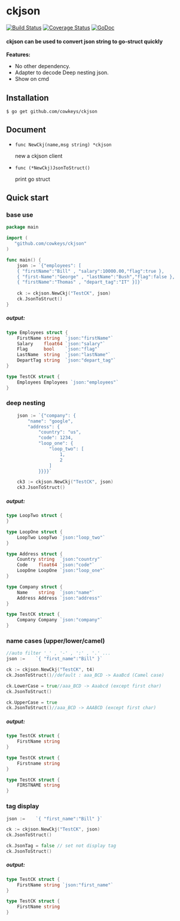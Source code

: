# ckjson
[![Build Status](https://travis-ci.org/cowkeys/ckjson.png?branch=master)](https://travis-ci.org/cowkeys/ckjson)
[![Coverage Status](https://coveralls.io/repos/github/cowkeys/ckjson/badge.svg?branch=master)](https://coveralls.io/github/cowkeys/ckjson?branch=master)
[![GoDoc](https://godoc.org/github.com/cowkeys/ckjson?status.svg)](http://godoc.org/github.com/cowkeys/ckjson)

#### ckjson can be used to convert json string to go-struct quickly

**Features:**

-   No other dependency.
-   Adapter to decode Deep nesting json.
-   Show on cmd


Installation
------------

```
$ go get github.com/cowkeys/ckjson
```

Document
--------

-   `func NewCkj(name,msg string) *ckjson`

    new a ckjson client

-   `func (*NewCkj)JsonToStruct()`

    print go struct
    
Quick start
-----------
### base use
```go
package main

import (
   "github.com/cowkeys/ckjson"
)

func main() {
	json := `{"employees": [
    { "firstName":"Bill" , "salary":10000.00,"flag":true },
    { "first-Name":"George" , "lastName":"Bush","flag":false },
    { "firstName":"Thomas" , "depart_tag":"IT" }]}`
    
	ck := ckjson.NewCkj("TestCK", json)
	ck.JsonToStruct()
}
```
##### output:

```go
type Employees struct {
	FirstName string  `json:"firstName"`
	Salary    float64 `json:"salary"`
	Flag      bool    `json:"flag"`
	LastName  string  `json:"lastName"`
	DepartTag string  `json:"depart_tag"`
}

type TestCK struct {
	Employees Employees `json:"employees"`
}
```

### deep nesting
```go
    json := `{"company": {
        "name": "google",
        "address": {
            "country": "us",
            "code": 1234,
            "loop_one": {
                "loop_two": [
                    1,
                    2
                ]
            }}}}`

	ck3 := ckjson.NewCkj("TestCK", json)
	ck3.JsonToStruct()
```
##### output:

```go
type LoopTwo struct {
}

type LoopOne struct {
	LoopTwo LoopTwo `json:"loop_two"`
}

type Address struct {
	Country string  `json:"country"`
	Code    float64 `json:"code"`
	LoopOne LoopOne `json:"loop_one"`
}

type Company struct {
	Name    string  `json:"name"`
	Address Address `json:"address"`
}

type TestCK struct {
	Company Company `json:"company"`
}

```
### name cases (upper/lower/camel)
```go
//auto filter '_' , '-' , ':' , '.' ...
json :=    `{ "first_name":"Bill" }`

ck := ckjson.NewCkj("TestCK", t4)
ck.JsonToStruct()//default : aaa_BCD -> AaaBcd (Camel case)

ck.LowerCase = true//aaa_BCD -> Aaabcd (except first char)
ck.JsonToStruct()

ck.UpperCase = true
ck.JsonToStruct()//aaa_BCD -> AAABCD (except first char) 
```
##### output:
```go
type TestCK struct {
	FirstName string
}

type TestCK struct {
	Firstname string
}

type TestCK struct {
	FIRSTNAME string
}
```
### tag display
```go
json :=    `{ "first_name":"Bill" }`

ck := ckjson.NewCkj("TestCK", json)
ck.JsonToStruct()

ck.JsonTag = false // set not display tag
ck.JsonToStruct()
```
##### output:
```go
type TestCK struct {
	FirstName string `json:"first_name"`
}

type TestCK struct {
	FirstName string
}

```



